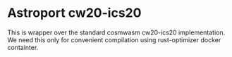 # Astroport cw20-ics20

This is wrapper over the standard cosmwasm cw20-ics20 implementation. We need this only for convenient compilation using rust-optimizer docker containter.
